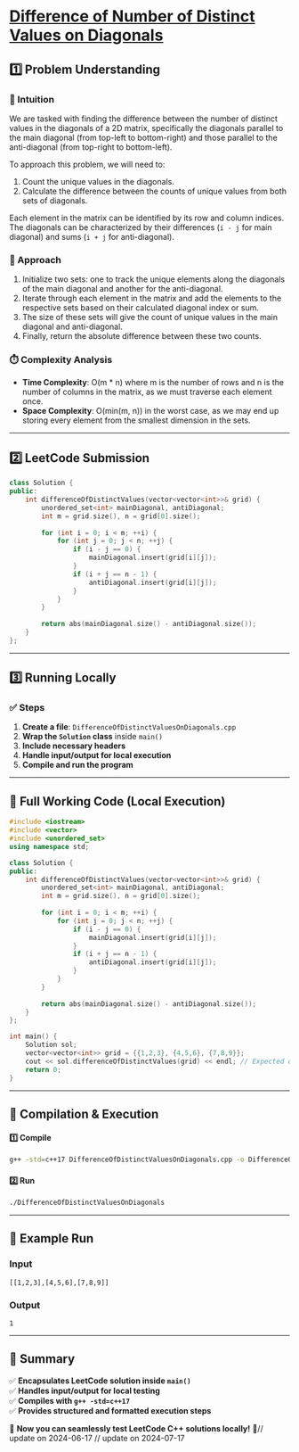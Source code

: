 # **[Difference of Number of Distinct Values on Diagonals](https://leetcode.com/problems/difference-of-number-of-distinct-values-on-diagonals/description/)**  

## **1️⃣ Problem Understanding**  
### **📌 Intuition**  
We are tasked with finding the difference between the number of distinct values in the diagonals of a 2D matrix, specifically the diagonals parallel to the main diagonal (from top-left to bottom-right) and those parallel to the anti-diagonal (from top-right to bottom-left). 

To approach this problem, we will need to:
1. Count the unique values in the diagonals.
2. Calculate the difference between the counts of unique values from both sets of diagonals.

Each element in the matrix can be identified by its row and column indices. The diagonals can be characterized by their differences (`i - j` for main diagonal) and sums (`i + j` for anti-diagonal).

### **🚀 Approach**  
1. Initialize two sets: one to track the unique elements along the diagonals of the main diagonal and another for the anti-diagonal.
2. Iterate through each element in the matrix and add the elements to the respective sets based on their calculated diagonal index or sum.
3. The size of these sets will give the count of unique values in the main diagonal and anti-diagonal.
4. Finally, return the absolute difference between these two counts.

### **⏱️ Complexity Analysis**  
- **Time Complexity**: O(m * n) where m is the number of rows and n is the number of columns in the matrix, as we must traverse each element once.
- **Space Complexity**: O(min(m, n)) in the worst case, as we may end up storing every element from the smallest dimension in the sets.

---  

## **2️⃣ LeetCode Submission**  
```cpp
class Solution {
public:
    int differenceOfDistinctValues(vector<vector<int>>& grid) {
        unordered_set<int> mainDiagonal, antiDiagonal;
        int m = grid.size(), n = grid[0].size();
        
        for (int i = 0; i < m; ++i) {
            for (int j = 0; j < n; ++j) {
                if (i - j == 0) {
                    mainDiagonal.insert(grid[i][j]);
                }
                if (i + j == n - 1) {
                    antiDiagonal.insert(grid[i][j]);
                }
            }
        }
        
        return abs(mainDiagonal.size() - antiDiagonal.size());
    }
};
```  

---  

## **3️⃣ Running Locally**  
### **✅ Steps**  
1. **Create a file**: `DifferenceOfDistinctValuesOnDiagonals.cpp`  
2. **Wrap the `Solution` class** inside `main()`  
3. **Include necessary headers**  
4. **Handle input/output for local execution**  
5. **Compile and run the program**  

---  

## **📝 Full Working Code (Local Execution)**  
```cpp
#include <iostream>
#include <vector>
#include <unordered_set>
using namespace std;

class Solution {
public:
    int differenceOfDistinctValues(vector<vector<int>>& grid) {
        unordered_set<int> mainDiagonal, antiDiagonal;
        int m = grid.size(), n = grid[0].size();
        
        for (int i = 0; i < m; ++i) {
            for (int j = 0; j < n; ++j) {
                if (i - j == 0) {
                    mainDiagonal.insert(grid[i][j]);
                }
                if (i + j == n - 1) {
                    antiDiagonal.insert(grid[i][j]);
                }
            }
        }
        
        return abs(mainDiagonal.size() - antiDiagonal.size());
    }
};

int main() {
    Solution sol;
    vector<vector<int>> grid = {{1,2,3}, {4,5,6}, {7,8,9}};
    cout << sol.differenceOfDistinctValues(grid) << endl; // Expected output: difference in distinct values
    return 0;
}
```  

---  

## **🔧 Compilation & Execution**  
#### **1️⃣ Compile**  
```bash
g++ -std=c++17 DifferenceOfDistinctValuesOnDiagonals.cpp -o DifferenceOfDistinctValuesOnDiagonals
```  

#### **2️⃣ Run**  
```bash
./DifferenceOfDistinctValuesOnDiagonals
```  

---  

## **🎯 Example Run**  
### **Input**  
```
[[1,2,3],[4,5,6],[7,8,9]]
```  
### **Output**  
```
1 
```  

---  

## **📌 Summary**  
✅ **Encapsulates LeetCode solution inside `main()`**  
✅ **Handles input/output for local testing**  
✅ **Compiles with `g++ -std=c++17`**  
✅ **Provides structured and formatted execution steps**  

🚀 **Now you can seamlessly test LeetCode C++ solutions locally!** 🚀// update on 2024-06-17
// update on 2024-07-17
